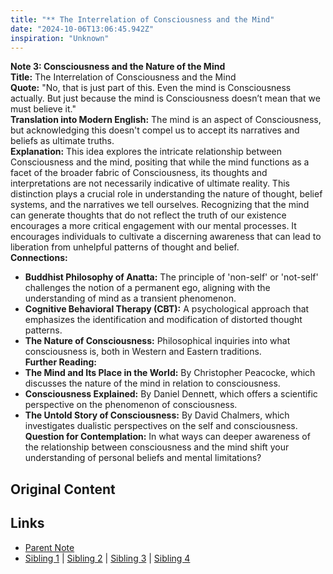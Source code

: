 ```yaml
---
title: "** The Interrelation of Consciousness and the Mind"
date: "2024-10-06T13:06:45.942Z"
inspiration: "Unknown"
---
```


  
**Note 3: Consciousness and the Nature of the Mind**  
**Title:** The Interrelation of Consciousness and the Mind  
**Quote:** "No, that is just part of this. Even the mind is Consciousness actually. But just because the mind is Consciousness doesn’t mean that we must believe it."  
**Translation into Modern English:** The mind is an aspect of Consciousness, but acknowledging this doesn't compel us to accept its narratives and beliefs as ultimate truths.  
**Explanation:** This idea explores the intricate relationship between Consciousness and the mind, positing that while the mind functions as a facet of the broader fabric of Consciousness, its thoughts and interpretations are not necessarily indicative of ultimate reality. This distinction plays a crucial role in understanding the nature of thought, belief systems, and the narratives we tell ourselves. Recognizing that the mind can generate thoughts that do not reflect the truth of our existence encourages a more critical engagement with our mental processes. It encourages individuals to cultivate a discerning awareness that can lead to liberation from unhelpful patterns of thought and belief.  
**Connections:**  
- **Buddhist Philosophy of Anatta:** The principle of 'non-self' or 'not-self' challenges the notion of a permanent ego, aligning with the understanding of mind as a transient phenomenon.  
- **Cognitive Behavioral Therapy (CBT):** A psychological approach that emphasizes the identification and modification of distorted thought patterns.  
- **The Nature of Consciousness:** Philosophical inquiries into what consciousness is, both in Western and Eastern traditions.  
**Further Reading:**  
- **The Mind and Its Place in the World:** By Christopher Peacocke, which discusses the nature of the mind in relation to consciousness.  
- **Consciousness Explained:** By Daniel Dennett, which offers a scientific perspective on the phenomenon of consciousness.  
- **The Untold Story of Consciousness:** By David Chalmers, which investigates dualistic perspectives on the self and consciousness.  
**Question for Contemplation:** In what ways can deeper awareness of the relationship between consciousness and the mind shift your understanding of personal beliefs and mental limitations?  


## Original Content



## Links

- [Parent Note](/parent-note.md)
- [Sibling 1](/zettel1.md) | [Sibling 2](/zettel2.md) | [Sibling 3](/zettel3.md) | [Sibling 4](/zettel4.md)
